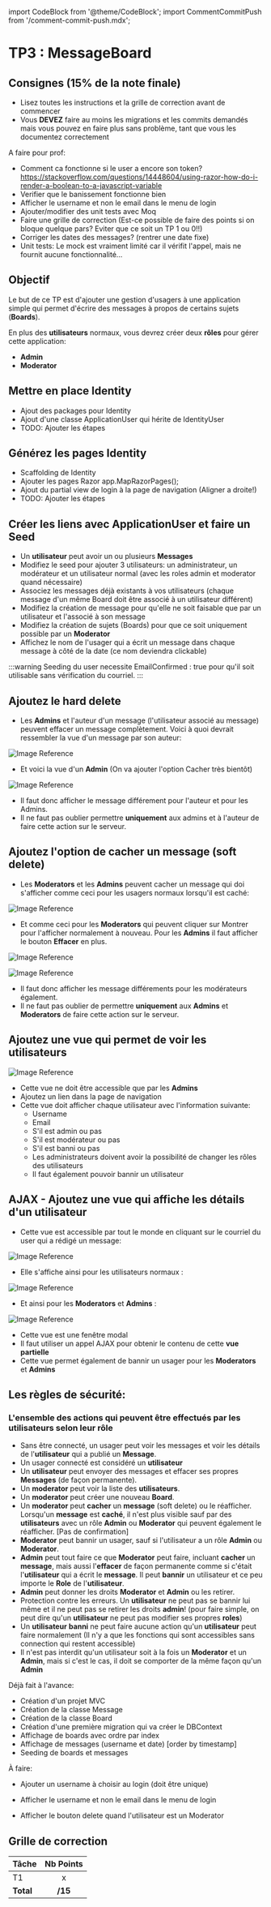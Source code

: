 import CodeBlock from '@theme/CodeBlock';
import CommentCommitPush from '/comment-commit-push.mdx';

# TP3 : MessageBoard

## Consignes (15% de la note finale)
- Lisez toutes les instructions et la grille de correction avant de commencer
- Vous **DEVEZ** faire au moins les migrations et les commits demandés mais vous pouvez en faire plus sans problème, tant que vous les documentez correctement

A faire pour prof:
- Comment ca fonctionne si le user a encore son token? https://stackoverflow.com/questions/14448604/using-razor-how-do-i-render-a-boolean-to-a-javascript-variable
- Verifier que le banissement fonctionne bien
- Afficher le username et non le email dans le menu de login
- Ajouter/modifier des unit tests avec Moq
- Faire une grille de correction (Est-ce possible de faire des points si on bloque quelque pars? Eviter que ce soit un TP 1 ou 0!!)
- Corriger les dates des messages? (rentrer une date fixe)
- Unit tests: Le mock est vraiment limité car il vérifit l'appel, mais ne fournit aucune fonctionnalité...

## Objectif

Le but de ce TP est d'ajouter une gestion d'usagers à une application simple qui permet d'écrire des messages à propos de certains sujets (**Boards**).

En plus des **utilisateurs** normaux, vous devrez créer deux **rôles** pour gérer cette application:
- **Admin**
- **Moderator**

## Mettre en place Identity
- Ajout des packages pour Identity
- Ajout d'une classe ApplicationUser qui hérite de IdentityUser
- TODO: Ajouter les étapes

## Générez les pages Identity
- Scaffolding de Identity
- Ajouter les pages Razor
    app.MapRazorPages();
- Ajout du partial view de login à la page de navigation (Aligner a droite!)
- TODO: Ajouter les étapes

## Créer les liens avec ApplicationUser et faire un Seed

- Un **utilisateur** peut avoir un ou plusieurs **Messages**
- Modifiez le seed pour ajouter 3 utilisateurs: un administrateur, un modérateur et un utilisateur normal (avec les roles admin et moderator quand nécessaire)
- Associez les messages déjà existants à vos utilisateurs (chaque message d'un même Board doit être associé à un utilisateur différent)
- Modifiez la création de message pour qu'elle ne soit faisable que par un utilisateur et l'associé à son message
- Modifiez la création de sujets (Boards) pour que ce soit uniquement possible par un **Moderator**
- Affichez le nom de l'usager qui a écrit un message dans chaque message à côté de la date (ce nom deviendra clickable)

:::warning
Seeding du user necessite EmailConfirmed : true pour qu'il soit utilisable sans vérification du courriel.
:::

## Ajoutez le hard delete
- Les **Admins** et l'auteur d'un message (l'utilisateur associé au message) peuvent effacer un message complètement. Voici à quoi devrait ressembler la vue d'un message par son auteur:

![Image Reference](/tps/tp3/propreMessage.png)

- Et voici la vue d'un **Admin** (On va ajouter l'option Cacher très bientôt)

![Image Reference](/tps/tp3/messageNormalAdmin.png)

- Il faut donc afficher le message différement pour l'auteur et pour les Admins.
- Il ne faut pas oublier permettre **uniquement** aux admins et à l'auteur de faire cette action sur le serveur.

## Ajoutez l'option de cacher un message (soft delete)
- Les **Moderators** et les **Admins** peuvent cacher un message qui doi s'afficher comme ceci pour les usagers normaux lorsqu'il est caché:

![Image Reference](/tps/tp3/messageCache.png)

- Et comme ceci pour les **Moderators** qui peuvent cliquer sur Montrer pour l'afficher normalement à nouveau. Pour les **Admins** il faut afficher le bouton **Effacer** en plus.

![Image Reference](/tps/tp3/messageCacheModerateur.png)

![Image Reference](/tps/tp3/messageNormalModerateur.png)

- Il faut donc afficher les message différements pour les modérateurs également.
- Il ne faut pas oublier de permettre **uniquement** aux **Admins** et **Moderators** de faire cette action sur le serveur.


## Ajoutez une vue qui permet de voir les utilisateurs

![Image Reference](/tps/tp3/vueUtilisateursAdmin.png)

- Cette vue ne doit être accessible que par les **Admins**
- Ajoutez un lien dans la page de navigation
- Cette vue doit afficher chaque utilisateur avec l'information suivante:
    - Username
    - Email
    - S'il est admin ou pas
    - S'il est modérateur ou pas
    - S'il est banni ou pas
    - Les administrateurs doivent avoir la possibilité de changer les rôles des utilisateurs
    - Il faut également pouvoir bannir un utilisateur

## AJAX - Ajoutez une vue qui affiche les détails d'un utilisateur
- Cette vue est accessible par tout le monde en cliquant sur le courriel du user qui a rédigé un message:

![Image Reference](/tps/tp3/lienVueDetails.png)

- Elle s'affiche ainsi pour les utilisateurs normaux :

![Image Reference](/tps/tp3/vueDetailsUtilisateur.png)

- Et ainsi pour les **Moderators** et **Admins** :

![Image Reference](/tps/tp3/vueDetailsUtilisateurAdmin.png)

- Cette vue est une fenêtre modal
- Il faut utiliser un appel AJAX pour obtenir le contenu de cette **vue partielle**
- Cette vue permet également de bannir un usager pour les **Moderators** et **Admins**


## Les règles de sécurité:
### L'ensemble des actions qui peuvent être effectués par les utilisateurs selon leur rôle

- Sans être connecté, un usager peut voir les messages et voir les détails de l'**utilisateur** qui a publié un **Message**.
- Un usager connecté est considéré un **utilisateur**
- Un **utilisateur** peut envoyer des messages et effacer ses propres **Messages** (de façon permanente).
- Un **moderator** peut voir la liste des **utilisateurs**.
- Un **moderator** peut créer une nouveau **Board**.
- Un **moderator** peut **cacher** un **message** (soft delete) ou le réafficher.
    Lorsqu'un **message** est **caché**, il n'est plus visible sauf par des **utilisateurs** avec un rôle **Admin** ou **Moderator** qui peuvent également le réafficher. [Pas de confirmation]
- **Moderator** peut bannir un usager, sauf si l'utilisateur a un rôle **Admin** ou **Moderator**.
- **Admin** peut tout faire ce que **Moderator** peut faire, incluant **cacher** un **message**, mais aussi l'**effacer** de façon permanente comme si c'était l'**utilisateur** qui a écrit le **message**. Il peut **bannir** un utilisateur et ce peu importe le **Role** de l'**utilisateur**.
- **Admin** peut donner les droits **Moderator** et **Admin** ou les retirer.
- Protection contre les erreurs. Un **utilisateur** ne peut pas se bannir lui même et il ne peut pas se retirer les droits **admin**! (pour faire simple, on peut dire qu'un **utilisateur** ne peut pas modifier ses propres **roles**)
- Un **utilisateur** **banni** ne peut faire aucune action qu'un **utilisateur** peut faire normalement (Il n'y a que les fonctions qui sont accessibles sans connection qui restent accessible)
- Il n'est pas interdit qu'un utilisateur soit à la fois un **Moderator** et un **Admin**, mais si c'est le cas, il doit se comporter de la même façon qu'un **Admin**


Déjà fait à l'avance:
- Création d'un projet MVC
- Création de la classe Message
- Création de la classe Board
- Création d'une première migration qui va créer le DBContext
- Affichage de boards avec ordre par index
- Affichage de messages (username et date) [order by timestamp]
- Seeding de boards et messages

À faire:

- Ajouter un username à choisir au login (doit être unique)
- Afficher le username et non le email dans le menu de login

- Afficher le bouton delete quand l'utilisateur est un Moderator


## Grille de correction

| Tâche | Nb Points |
| :--- | :----: |
| T1 | x |
| **Total** | **/15** |
